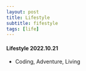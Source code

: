 ```yaml
---
layout: post
title: Lifestyle
subtitle: fifestyle
tags: [life]
---
```


#### Lifestyle 2022.10.21

- Coding, Adventure, Living
